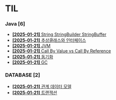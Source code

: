 # TIL
 
### Java [6]
- [**[2025-01-21]**  String StringBuilder StringBuffer](https://github.com/A-lass/TIL/blob/main/Java/String_StringBuilder_StringBuffer.md)
- [**[2025-01-21]**  추상클래스와 인터페이스](https://github.com/A-lass/TIL/blob/main/Java/추상클래스와_인터페이스.md)
- [**[2025-01-21]**  JVM](https://github.com/A-lass/TIL/blob/main/Java/JVM.md)
- [**[2025-01-21]**  Call By Value vs Call By Reference](https://github.com/A-lass/TIL/blob/main/Java/Call_By_Value_vs_Call_By_Reference.md)
- [**[2025-01-21]**  동기화](https://github.com/A-lass/TIL/blob/main/Java/동기화.md)
- [**[2025-01-21]**  GC](https://github.com/A-lass/TIL/blob/main/Java/GC.md)
### DATABASE [2]
- [**[2025-01-21]**  관계 데이터 모델](https://github.com/A-lass/TIL/blob/main/DATABASE/관계_데이터_모델.md)
- [**[2025-01-21]**  트랜잭션](https://github.com/A-lass/TIL/blob/main/DATABASE/트랜잭션.md)
